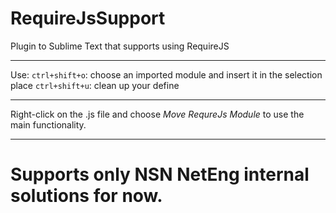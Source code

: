 RequireJsSupport
=========================

Plugin to Sublime Text that supports using RequireJS

----

Use:
`ctrl+shift+o`: choose an imported module and insert it in the selection place
`ctrl+shift+u`: clean up your define

----

Right-click on the .js file and choose *Move RequreJs Module* to use the main functionality.

----

# Supports only NSN NetEng internal solutions for now.